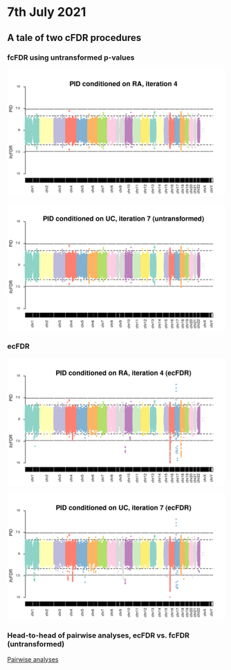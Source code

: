 # 7th July 2021

## A tale of two cFDR procedures

### fcFDR using untransformed p-values

![](/images/070721/iterative_fcfdr/ra_pid_4_identity.png)

![](/images/070721/iterative_fcfdr/uc_pid_7_identity.png)

### ecFDR

![](/images/070721/iterative_ecfdr/ra_pid_4.png)

![](/images/070721/iterative_ecfdr/uc_pid_7.png)

### Head-to-head of pairwise analyses, ecFDR vs. fcFDR (untransformed)

[Pairwise analyses](/entries/070721/pairwise.html)
